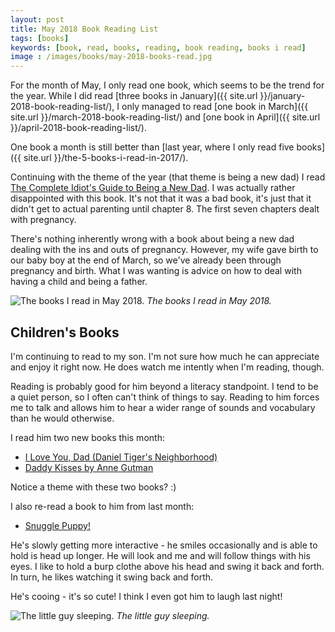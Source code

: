 ```yaml
---
layout: post
title: May 2018 Book Reading List
tags: [books]
keywords: [book, read, books, reading, book reading, books i read]
image : /images/books/may-2018-books-read.jpg
---
```


For the month of May, I only read one book, which seems to be the trend for the year. While I did read [three books in January]({{ site.url }}/january-2018-book-reading-list/), I only managed to read [one book in March]({{ site.url }}/march-2018-book-reading-list/) and [one book in April]({{ site.url }}/april-2018-book-reading-list/).

One book a month is still better than [last year, where I only read five books]({{ site.url }}/the-5-books-i-read-in-2017/).

Continuing with the theme of the year (that theme is being a new dad) I read 
[The Complete Idiot's Guide to Being a New Dad](https://www.abebooks.com/products/isbn/9781615642472/22914225642). I was actually rather disappointed with this book. It's not that it was a bad book, it's just that it didn't get to actual parenting until chapter 8. The first seven chapters dealt with pregnancy.

There's nothing inherently wrong with a book about being a new dad dealing with the ins and outs of pregnancy. However, my wife gave birth to our baby boy at the end of March, so we've already been through pregnancy and birth. What I was wanting is advice on how to deal with having a child and being a father.

![The books I read in May 2018.](/images/books/may-2018-books-read.jpg)
*The books I read in May 2018.*

## Children's Books

I'm continuing to read to my son. I'm not sure how much he can appreciate and enjoy it right now. He does watch me intently when I'm reading, though.

Reading is probably good for him beyond a literacy standpoint. I tend to be a quiet person, so I often can't think of things to say. Reading to him forces me to talk and allows him to hear a wider range of sounds and vocabulary than he would otherwise.

I read him two new books this month:

* [I Love You, Dad (Daniel Tiger's Neighborhood)](https://www.abebooks.com/products/isbn/9781481457361/30231258092)
* [Daddy Kisses by Anne Gutman](https://www.abebooks.com/products/isbn/9780811839143/30051600703)

Notice a theme with these two books? :)

I also re-read a book to him from last month:

* [Snuggle Puppy!](https://www.abebooks.com/products/isbn/9780761130673/22580693203)

He's slowly getting more interactive - he smiles occasionally and is able to hold is head up longer. He will look and me and will follow things with his eyes. I like to hold a burp clothe above his head and swing it back and forth. In turn, he likes watching it swing back and forth.

He's cooing - it's so cute! I think I even got him to laugh last night!

![The little guy sleeping.](/images/the-little-guy/the-little-guy-sleeping.jpg)
*The little guy sleeping.*
